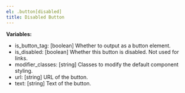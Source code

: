 ```yaml
---
el: .button[disabled]
title: Disabled Button
---
```


__Variables:__
* is_button_tag: [boolean] Whether to output as a button element.
* is_disabled: [boolean] Whether this button is disabled. Not used for links.
* modifier_classes: [string] Classes to modify the default component styling.
* url: [string] URL of the button.
* text: [string] Text of the button.
